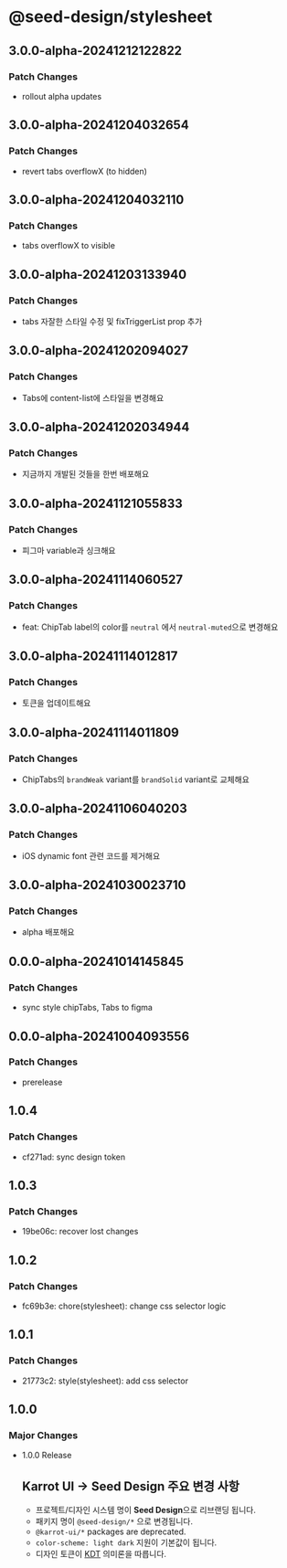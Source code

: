 # @seed-design/stylesheet

## 3.0.0-alpha-20241212122822

### Patch Changes

- rollout alpha updates

## 3.0.0-alpha-20241204032654

### Patch Changes

- revert tabs overflowX (to hidden)

## 3.0.0-alpha-20241204032110

### Patch Changes

- tabs overflowX to visible

## 3.0.0-alpha-20241203133940

### Patch Changes

- tabs 자잘한 스타일 수정 및 fixTriggerList prop 추가

## 3.0.0-alpha-20241202094027

### Patch Changes

- Tabs에 content-list에 스타일을 변경해요

## 3.0.0-alpha-20241202034944

### Patch Changes

- 지금까지 개발된 것들을 한번 배포해요

## 3.0.0-alpha-20241121055833

### Patch Changes

- 피그마 variable과 싱크해요

## 3.0.0-alpha-20241114060527

### Patch Changes

- feat: ChipTab label의 color를 `neutral` 에서 `neutral-muted`으로 변경해요

## 3.0.0-alpha-20241114012817

### Patch Changes

- 토큰을 업데이트해요

## 3.0.0-alpha-20241114011809

### Patch Changes

- ChipTabs의 `brandWeak` variant를 `brandSolid` variant로 교체해요

## 3.0.0-alpha-20241106040203

### Patch Changes

- iOS dynamic font 관련 코드를 제거해요

## 3.0.0-alpha-20241030023710

### Patch Changes

- alpha 배포해요

## 0.0.0-alpha-20241014145845

### Patch Changes

- sync style chipTabs, Tabs to figma

## 0.0.0-alpha-20241004093556

### Patch Changes

- prerelease

## 1.0.4

### Patch Changes

- cf271ad: sync design token

## 1.0.3

### Patch Changes

- 19be06c: recover lost changes

## 1.0.2

### Patch Changes

- fc69b3e: chore(stylesheet): change css selector logic

## 1.0.1

### Patch Changes

- 21773c2: style(stylesheet): add css selector

## 1.0.0

### Major Changes

- 1.0.0 Release

  ## Karrot UI → Seed Design 주요 변경 사항

  - 프로젝트/디자인 시스템 명이 **Seed Design**으로 리브랜딩 됩니다.
  - 패키지 명이 `@seed-design/*` 으로 변경됩니다.
  - `@karrot-ui/*` packages are deprecated.
  - `color-scheme: light dark` 지원이 기본값이 됩니다.
  - 디자인 토큰이 [KDT](https://github.com/daangn/kdt/tree/main/language) 의미론을 따릅니다.
